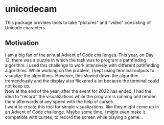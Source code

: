 # unicodecam

This package provides tools to take "pictures" and "video" consisting of Unicode characters.

## Motivation

I am a big fan of the annual Advent of Code challenges. This year, on Day 12, there was a puzzle in which the task was to program a pathfinding algorithm. I used this challenge to work intensively with different pathfinding algorithms.  While working on the problem, I kept using terminal outputs to visualize the algorithms. However, this slowed down the algorithm tremendously and the display also flickered a lot because the terminal could not keep up.  
Now at the end of the year, after the event for 2022 has ended, I had the idea to "record" the visualizations while the program is running and render them afterwards at any speed with the help of curses.  
I want to create this tool for simple visualizations, like they might come up in an Advent of Code challenge. Maybe some time, I might even make it compatible with curses, to record the screen while playing a game...